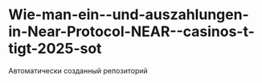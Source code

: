 # Wie-man-ein--und-auszahlungen-in-Near-Protocol-NEAR--casinos-t-tigt-2025-sot
Автоматически созданный репозиторий
